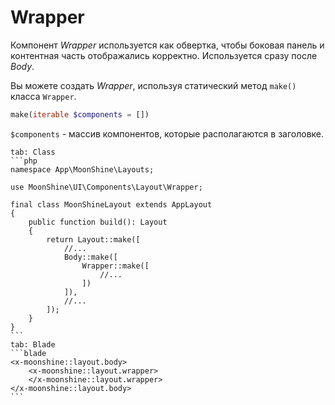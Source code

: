 # Wrapper

Компонент *Wrapper* используется как обвертка, чтобы боковая панель и контентная часть отображались корректно.
Используется сразу после *Body*.

Вы можете создать *Wrapper*, используя статический метод `make()` класса `Wrapper`.

```php
make(iterable $components = [])
```

`$components` - массив компонентов, которые располагаются в заголовке.

~~~tabs
tab: Class
```php
namespace App\MoonShine\Layouts;

use MoonShine\UI\Components\Layout\Wrapper;

final class MoonShineLayout extends AppLayout
{
    public function build(): Layout
    {
        return Layout::make([
            //...
            Body::make([
                Wrapper::make([
                    //...
                ])
            ]),
            //...
        ]);
    }
}
```
tab: Blade
```blade
<x-moonshine::layout.body>
    <x-moonshine::layout.wrapper>
    </x-moonshine::layout.wrapper>
</x-moonshine::layout.body>
```
~~~